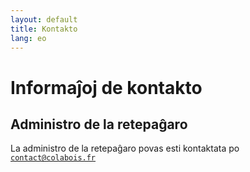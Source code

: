 ```yaml
---
layout: default
title: Kontakto
lang: eo
---
```


# Informaĵoj de kontakto

## Administro de la retepaĝaro

La administro de la retepaĝaro povas esti kontaktata po [`contact@colabois.fr`](mailto:contact@colabois.fr)
